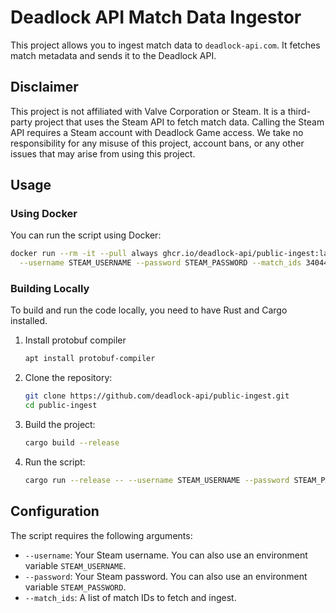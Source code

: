 # Deadlock API Match Data Ingestor

This project allows you to ingest match data to `deadlock-api.com`. It fetches match metadata and sends it to the Deadlock API.

## Disclaimer

This project is not affiliated with Valve Corporation or Steam. It is a third-party project that uses the Steam API to fetch match data.
Calling the Steam API requires a Steam account with Deadlock Game access.
We take no responsibility for any misuse of this project, account bans, or any other issues that may arise from using this project.

## Usage

### Using Docker

You can run the script using Docker:

```bash
docker run --rm -it --pull always ghcr.io/deadlock-api/public-ingest:latest public-ingest \
  --username STEAM_USERNAME --password STEAM_PASSWORD --match_ids 34044166 34044167 # ...
```

### Building Locally

To build and run the code locally, you need to have Rust and Cargo installed.

1. Install protobuf compiler

    ```sh
    apt install protobuf-compiler
    ```

2. Clone the repository:

    ```sh
    git clone https://github.com/deadlock-api/public-ingest.git
    cd public-ingest
    ```

3. Build the project:

    ```sh
    cargo build --release
    ```

4. Run the script:

    ```sh
    cargo run --release -- --username STEAM_USERNAME --password STEAM_PASSWORD --match_ids 34044166 34044167 # ...
    ```

## Configuration

The script requires the following arguments:

- `--username`: Your Steam username. You can also use an environment variable `STEAM_USERNAME`.
- `--password`: Your Steam password. You can also use an environment variable `STEAM_PASSWORD`.
- `--match_ids`: A list of match IDs to fetch and ingest.
